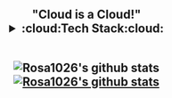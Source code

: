 <h2 align='center'> "Cloud is a Cloud!"
  
<details>
  <summary>:cloud:Tech Stack:cloud:</summary>
   <p><p align='center'>
 Language :
 <img src="https://img.shields.io/badge/Python-3776AB?style=flat-square&logo=Python&logoColor=white"/> </a>
 <img src="https://img.shields.io/badge/C-A8B9CC?style=flat-square&logo=C&logoColor=white"/> </a>
 
 Framework (Studying) :
 <img src="https://img.shields.io/badge/Spring-6DB33F?style=flat-square&logo=Spring&logoColor=white"/> </a>
 <img src="https://img.shields.io/badge/Django-092E20?style=flat-square&logo=Django&logoColor=white"/> </a>
 
 OS:
 <img src="https://img.shields.io/badge/Linux-FCC624?style=flat-square&logo=Linux&logoColor=white"/> </a>
 <img src="https://img.shields.io/badge/Windows-0078D6?style=flat-square&logo=Windows&logoColor=white"/> </a>
 
 Cloud:
 <img src="https://img.shields.io/badge/Amazon AWS-232F3E?style=flat-square&logo=Amazon AWS&logoColor=white"/> </a>
 <img src="https://img.shields.io/badge/Microsoft Azure-0078D4?style=flat-square&logo=Microsoft Azure&logoColor=white"/> </a>
 <img src="https://img.shields.io/badge/Docker-2496ED?style=flat-square&logo=Docker&logoColor=white"/> </a>
 
 Data:
 <img src="https://img.shields.io/badge/Jupyter-F37626?style=flat-square&logo=Jupyter&logoColor=white"/> </a>
 
 Machine learning:
 <img src="https://img.shields.io/badge/Tensorflow-FF6F00?style=flat-square&logo=Tensorflow&logoColor=white"/> </a>
</details>

<br>

![Rosa1026's github stats](https://github-readme-stats.vercel.app/api?username=rosa1026&show_icons=true) [![Rosa1026's github stats](https://github-readme-stats.vercel.app/api/top-langs/?username=rosa1026&show_icons=true&hide_border=true&title_color=004386&icon_color=004386&layout=compact)](https://github.com/rosa1026)

<br>
